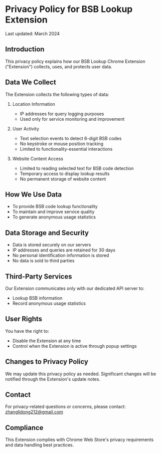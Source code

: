 # Privacy Policy for BSB Lookup Extension

Last updated: March 2024

## Introduction
This privacy policy explains how our BSB Lookup Chrome Extension ("Extension") collects, uses, and protects user data.

## Data We Collect
The Extension collects the following types of data:

1. Location Information
   - IP addresses for query logging purposes
   - Used only for service monitoring and improvement

2. User Activity
   - Text selection events to detect 6-digit BSB codes
   - No keystroke or mouse position tracking
   - Limited to functionality-essential interactions

3. Website Content Access
   - Limited to reading selected text for BSB code detection
   - Temporary access to display lookup results
   - No permanent storage of website content

## How We Use Data
- To provide BSB code lookup functionality
- To maintain and improve service quality
- To generate anonymous usage statistics

## Data Storage and Security
- Data is stored securely on our servers
- IP addresses and queries are retained for 30 days
- No personal identification information is stored
- No data is sold to third parties

## Third-Party Services
Our Extension communicates only with our dedicated API server to:
- Lookup BSB information
- Record anonymous usage statistics

## User Rights
You have the right to:
- Disable the Extension at any time
- Control when the Extension is active through popup settings

## Changes to Privacy Policy
We may update this privacy policy as needed. Significant changes will be notified through the Extension's update notes.

## Contact
For privacy-related questions or concerns, please contact: zhanglidong212@gmail.com

## Compliance
This Extension complies with Chrome Web Store's privacy requirements and data handling best practices. 
